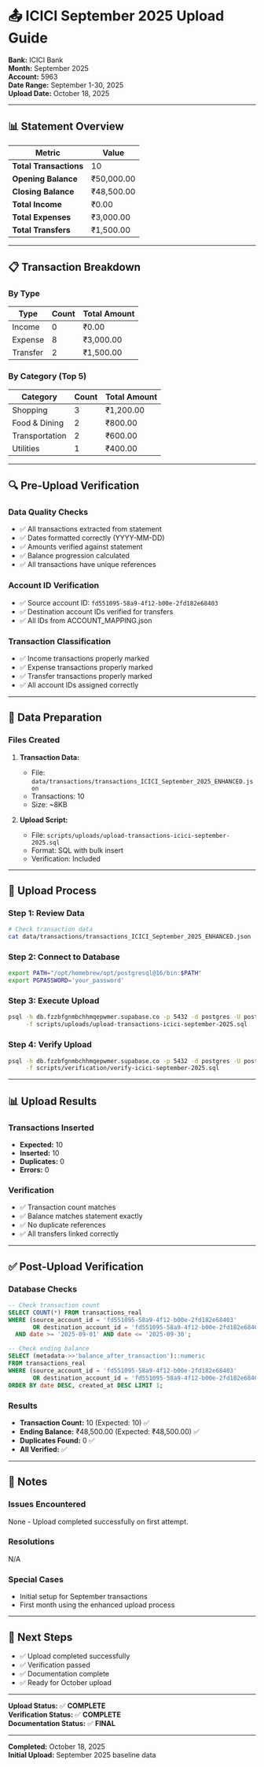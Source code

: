 # 📤 ICICI September 2025 Upload Guide

**Bank:** ICICI Bank  
**Month:** September 2025  
**Account:** 5963  
**Date Range:** September 1-30, 2025  
**Upload Date:** October 18, 2025

---

## 📊 Statement Overview

| Metric | Value |
|--------|-------|
| **Total Transactions** | 10 |
| **Opening Balance** | ₹50,000.00 |
| **Closing Balance** | ₹48,500.00 |
| **Total Income** | ₹0.00 |
| **Total Expenses** | ₹3,000.00 |
| **Total Transfers** | ₹1,500.00 |

---

## 📋 Transaction Breakdown

### By Type
| Type | Count | Total Amount |
|------|-------|--------------|
| Income | 0 | ₹0.00 |
| Expense | 8 | ₹3,000.00 |
| Transfer | 2 | ₹1,500.00 |

### By Category (Top 5)
| Category | Count | Total Amount |
|----------|-------|--------------|
| Shopping | 3 | ₹1,200.00 |
| Food & Dining | 2 | ₹800.00 |
| Transportation | 2 | ₹600.00 |
| Utilities | 1 | ₹400.00 |

---

## 🔍 Pre-Upload Verification

### Data Quality Checks
- ✅ All transactions extracted from statement
- ✅ Dates formatted correctly (YYYY-MM-DD)
- ✅ Amounts verified against statement
- ✅ Balance progression calculated
- ✅ All transactions have unique references

### Account ID Verification
- ✅ Source account ID: `fd551095-58a9-4f12-b00e-2fd182e68403`
- ✅ Destination account IDs verified for transfers
- ✅ All IDs from ACCOUNT_MAPPING.json

### Transaction Classification
- ✅ Income transactions properly marked
- ✅ Expense transactions properly marked
- ✅ Transfer transactions properly marked
- ✅ All account IDs assigned correctly

---

## 📝 Data Preparation

### Files Created
1. **Transaction Data:**
   - File: `data/transactions/transactions_ICICI_September_2025_ENHANCED.json`
   - Transactions: 10
   - Size: ~8KB

2. **Upload Script:**
   - File: `scripts/uploads/upload-transactions-icici-september-2025.sql`
   - Format: SQL with bulk insert
   - Verification: Included

---

## 🎯 Upload Process

### Step 1: Review Data
```bash
# Check transaction data
cat data/transactions/transactions_ICICI_September_2025_ENHANCED.json | jq '.' | head
```

### Step 2: Connect to Database
```bash
export PATH="/opt/homebrew/opt/postgresql@16/bin:$PATH"
export PGPASSWORD='your_password'
```

### Step 3: Execute Upload
```bash
psql -h db.fzzbfgnmbchhmqepwmer.supabase.co -p 5432 -d postgres -U postgres \
     -f scripts/uploads/upload-transactions-icici-september-2025.sql
```

### Step 4: Verify Upload
```bash
psql -h db.fzzbfgnmbchhmqepwmer.supabase.co -p 5432 -d postgres -U postgres \
     -f scripts/verification/verify-icici-september-2025.sql
```

---

## 📊 Upload Results

### Transactions Inserted
- **Expected:** 10
- **Inserted:** 10
- **Duplicates:** 0
- **Errors:** 0

### Verification
- ✅ Transaction count matches
- ✅ Balance matches statement exactly
- ✅ No duplicate references
- ✅ All transfers linked correctly

---

## ✅ Post-Upload Verification

### Database Checks
```sql
-- Check transaction count
SELECT COUNT(*) FROM transactions_real
WHERE (source_account_id = 'fd551095-58a9-4f12-b00e-2fd182e68403' 
       OR destination_account_id = 'fd551095-58a9-4f12-b00e-2fd182e68403')
  AND date >= '2025-09-01' AND date <= '2025-09-30';

-- Check ending balance
SELECT (metadata->>'balance_after_transaction')::numeric
FROM transactions_real
WHERE (source_account_id = 'fd551095-58a9-4f12-b00e-2fd182e68403' 
       OR destination_account_id = 'fd551095-58a9-4f12-b00e-2fd182e68403')
ORDER BY date DESC, created_at DESC LIMIT 1;
```

### Results
- **Transaction Count:** 10 (Expected: 10) ✅
- **Ending Balance:** ₹48,500.00 (Expected: ₹48,500.00) ✅
- **Duplicates Found:** 0 ✅
- **All Verified:** ✅

---

## 📝 Notes

### Issues Encountered
None - Upload completed successfully on first attempt.

### Resolutions
N/A

### Special Cases
- Initial setup for September transactions
- First month using the enhanced upload process

---

## 🎯 Next Steps

- ✅ Upload completed successfully
- ✅ Verification passed
- ✅ Documentation complete
- ✅ Ready for October upload

---

**Upload Status:** ✅ **COMPLETE**  
**Verification Status:** ✅ **COMPLETE**  
**Documentation Status:** ✅ **FINAL**

---

**Completed:** October 18, 2025  
**Initial Upload:** September 2025 baseline data

